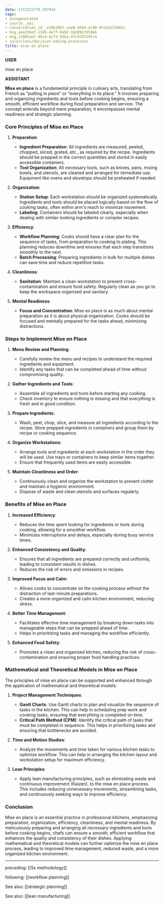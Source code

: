 ```yaml
---
date: 1722221770.207934
tags:
- autogenerated
- source__oai
- conversation_id__e28b20b5-cae8-4644-ac98-9fe3a225082c
- msg_aaa259af-1345-4e7f-9a92-162892355deb
- msg_11005ae7-99c4-4cf3-93ba-4fc97d729fc4
- colorclass/decision-making-processes
title: mise en place
---
```


**USER**

mise en place


**ASSISTANT**

**Mise en place** is a fundamental principle in culinary arts, translating from French as "putting in place" or "everything in its place." It involves preparing and organizing ingredients and tools before cooking begins, ensuring a smooth, efficient workflow during food preparation and service. The concept extends beyond mere preparation; it encompasses mental readiness and strategic planning.

### Core Principles of Mise en Place

1. **Preparation**:
   - **Ingredient Preparation**: All ingredients are measured, peeled, chopped, sliced, grated, etc., as required by the recipe. Ingredients should be prepped in the correct quantities and stored in easily accessible containers.
   - **Tool Organization**: All necessary tools, such as knives, pans, mixing bowls, and utensils, are cleaned and arranged for immediate use. Equipment like ovens and stovetops should be preheated if needed.

2. **Organization**:
   - **Station Setup**: Each workstation should be organized systematically. Ingredients and tools should be placed logically based on the flow of cooking tasks, often within arm's reach to minimize movement.
   - **Labeling**: Containers should be labeled clearly, especially when dealing with similar-looking ingredients or complex recipes.

3. **Efficiency**:
   - **Workflow Planning**: Cooks should have a clear plan for the sequence of tasks, from preparation to cooking to plating. This planning reduces downtime and ensures that each step transitions smoothly to the next.
   - **Batch Processing**: Preparing ingredients in bulk for multiple dishes can save time and reduce repetitive tasks.

4. **Cleanliness**:
   - **Sanitation**: Maintain a clean workstation to prevent cross-contamination and ensure food safety. Regularly clean as you go to keep the workspace organized and sanitary.

5. **Mental Readiness**:
   - **Focus and Concentration**: Mise en place is as much about mental preparation as it is about physical organization. Cooks should be focused and mentally prepared for the tasks ahead, minimizing distractions.

### Steps to Implement Mise en Place

1. **Menu Review and Planning**:
   - Carefully review the menu and recipes to understand the required ingredients and equipment.
   - Identify any tasks that can be completed ahead of time without compromising quality.

2. **Gather Ingredients and Tools**:
   - Assemble all ingredients and tools before starting any cooking.
   - Check inventory to ensure nothing is missing and that everything is fresh and in good condition.

3. **Prepare Ingredients**:
   - Wash, peel, chop, slice, and measure all ingredients according to the recipe. Store prepped ingredients in containers and group them by recipe or cooking sequence.

4. **Organize Workstations**:
   - Arrange tools and ingredients at each workstation in the order they will be used. Use trays or containers to keep similar items together.
   - Ensure that frequently used items are easily accessible.

5. **Maintain Cleanliness and Order**:
   - Continuously clean and organize the workstation to prevent clutter and maintain a hygienic environment.
   - Dispose of waste and clean utensils and surfaces regularly.

### Benefits of Mise en Place

1. **Increased Efficiency**:
   - Reduces the time spent looking for ingredients or tools during cooking, allowing for a smoother workflow.
   - Minimizes interruptions and delays, especially during busy service times.

2. **Enhanced Consistency and Quality**:
   - Ensures that all ingredients are prepared correctly and uniformly, leading to consistent results in dishes.
   - Reduces the risk of errors and omissions in recipes.

3. **Improved Focus and Calm**:
   - Allows cooks to concentrate on the cooking process without the distraction of last-minute preparations.
   - Creates a more organized and calm kitchen environment, reducing stress.

4. **Better Time Management**:
   - Facilitates effective time management by breaking down tasks into manageable steps that can be prepped ahead of time.
   - Helps in prioritizing tasks and managing the workflow efficiently.

5. **Enhanced Food Safety**:
   - Promotes a clean and organized kitchen, reducing the risk of cross-contamination and ensuring proper food handling practices.

### Mathematical and Theoretical Models in Mise en Place

The principles of mise en place can be supported and enhanced through the application of mathematical and theoretical models:

1. **Project Management Techniques**:
   - **Gantt Charts**: Use Gantt charts to plan and visualize the sequence of tasks in the kitchen. This can help in scheduling prep work and cooking tasks, ensuring that everything is completed on time.
   - **Critical Path Method (CPM)**: Identify the critical path of tasks that must be completed in sequence. This helps in prioritizing tasks and ensuring that bottlenecks are avoided.

2. **Time and Motion Studies**:
   - Analyze the movements and time taken for various kitchen tasks to optimize workflow. This can help in arranging the kitchen layout and workstation setup for maximum efficiency.

3. **Lean Principles**:
   - Apply lean manufacturing principles, such as eliminating waste and continuous improvement (Kaizen), to the mise en place process. This includes reducing unnecessary movements, streamlining tasks, and continuously seeking ways to improve efficiency.

### Conclusion

Mise en place is an essential practice in professional kitchens, emphasizing preparation, organization, efficiency, cleanliness, and mental readiness. By meticulously preparing and arranging all necessary ingredients and tools before cooking begins, chefs can ensure a smooth, efficient workflow that enhances the quality and consistency of their dishes. Applying mathematical and theoretical models can further optimize the mise en place process, leading to improved time management, reduced waste, and a more organized kitchen environment.


---

preceding: [[5s methodology]]  


following: [[workflow planning]]

See also: [[strategic planning]]


See also: [[lean manufacturing]]